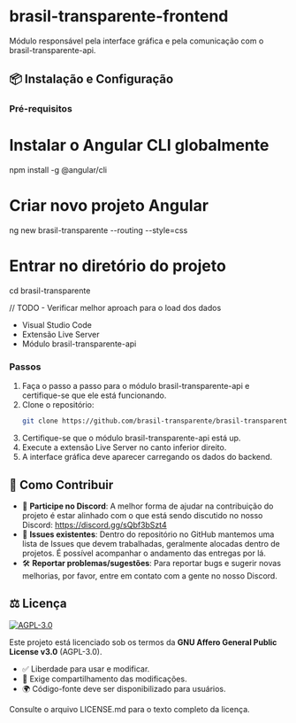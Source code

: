 # brasil-transparente-frontend

Módulo responsável pela interface gráfica e pela comunicação com o brasil-transparente-api.

## 📦 Instalação e Configuração

### Pré-requisitos

# Instalar o Angular CLI globalmente
npm install -g @angular/cli

# Criar novo projeto Angular
ng new brasil-transparente --routing --style=css

# Entrar no diretório do projeto
cd brasil-transparente

// TODO - Verificar melhor aproach para o load dos dados



- Visual Studio Code
- Extensão Live Server
- Módulo brasil-transparente-api

### Passos

1. Faça o passo a passo para o módulo brasil-transparente-api e certifique-se que ele está funcionando.
1. Clone o repositório:
   ```bash
   git clone https://github.com/brasil-transparente/brasil-transparente-frontend.git
   ```
1. Certifique-se que o módulo brasil-transparente-api está up.
1. Execute a extensão Live Server no canto inferior direito.
1. A interface gráfica deve aparecer carregando os dados do backend.

## 🤝 Como Contribuir

- 📌 **Participe no Discord**: A melhor forma de ajudar na contribuição do projeto é estar alinhado com o que está sendo discutido no nosso Discord:
  https://discord.gg/sQbf3bSzt4
- 🐛 **Issues existentes**: Dentro do repositório no GitHub mantemos uma lista de Issues que devem trabalhadas, geralmente alocadas dentro de projetos. É possível acompanhar o andamento das entregas por lá.
- 🛠️ **Reportar problemas/sugestões**: Para reportar bugs e sugerir novas melhorias, por favor, entre em contato com a gente no nosso Discord.

## ⚖️ Licença

[![AGPL-3.0](https://img.shields.io/badge/License-AGPL_v3-blue.svg)](https://www.gnu.org/licenses/agpl-3.0)

Este projeto está licenciado sob os termos da **GNU Affero General Public License v3.0** (AGPL-3.0).

- ✅ Liberdade para usar e modificar.
- 🔁 Exige compartilhamento das modificações.
- 🌍 Código-fonte deve ser disponibilizado para usuários.

Consulte o arquivo LICENSE.md para o texto completo da licença.
